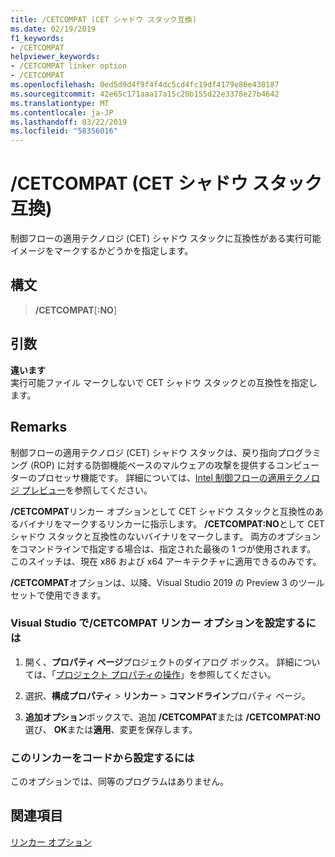 ```yaml
---
title: /CETCOMPAT (CET シャドウ スタック互換)
ms.date: 02/19/2019
f1_keywords:
- /CETCOMPAT
helpviewer_keywords:
- /CETCOMPAT linker option
- /CETCOMPAT
ms.openlocfilehash: 0ed5d9d4f9f4f4dc5cd4fc19df4179e86e430187
ms.sourcegitcommit: 42e65c171aaa17a15c20b155d22e3378e27b4642
ms.translationtype: MT
ms.contentlocale: ja-JP
ms.lasthandoff: 03/22/2019
ms.locfileid: "58356016"
---
```

# <a name="cetcompat-cet-shadow-stack-compatible"></a>/CETCOMPAT (CET シャドウ スタック互換)

制御フローの適用テクノロジ (CET) シャドウ スタックに互換性がある実行可能イメージをマークするかどうかを指定します。

## <a name="syntax"></a>構文

> **/CETCOMPAT**\[**:NO**]

## <a name="arguments"></a>引数

**違います**<br/>
実行可能ファイル マークしないで CET シャドウ スタックとの互換性を指定します。

## <a name="remarks"></a>Remarks

制御フローの適用テクノロジ (CET) シャドウ スタックは、戻り指向プログラミング (ROP) に対する防御機能ベースのマルウェアの攻撃を提供するコンピューターのプロセッサ機能です。 詳細については、[Intel 制御フローの適用テクノロジ プレビュー](https://software.intel.com/sites/default/files/managed/4d/2a/control-flow-enforcement-technology-preview.pdf)を参照してください。

**/CETCOMPAT**リンカー オプションとして CET シャドウ スタックと互換性のあるバイナリをマークするリンカーに指示します。 **/CETCOMPAT:NO**として CET シャドウ スタックと互換性のないバイナリをマークします。 両方のオプションをコマンドラインで指定する場合は、指定された最後の 1 つが使用されます。 このスイッチは、現在 x86 および x64 アーキテクチャに適用できるのみです。

**/CETCOMPAT**オプションは、以降、Visual Studio 2019 の Preview 3 のツールセットで使用できます。

### <a name="to-set-the-cetcompat-linker-option-in-visual-studio"></a>Visual Studio で/CETCOMPAT リンカー オプションを設定するには

1. 開く、**プロパティ ページ**プロジェクトのダイアログ ボックス。 詳細については、「[プロジェクト プロパティの操作](../working-with-project-properties.md)」を参照してください。

1. 選択、**構成プロパティ** > **リンカー** > **コマンドライン**プロパティ ページ。

1. **追加オプション**ボックスで、追加 **/CETCOMPAT**または **/CETCOMPAT:NO**選び、 **OK**または**適用**、変更を保存します。

### <a name="to-set-this-linker-option-programmatically"></a>このリンカーをコードから設定するには

このオプションでは、同等のプログラムはありません。

## <a name="see-also"></a>関連項目

[リンカー オプション](linker-options.md)
